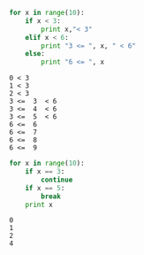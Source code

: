 

```python
for x in range(10):
    if x < 3:
        print x,"< 3"
    elif x < 6:
        print "3 <= ", x, " < 6"
    else:
        print "6 <= ", x
```

    0 < 3
    1 < 3
    2 < 3
    3 <=  3  < 6
    3 <=  4  < 6
    3 <=  5  < 6
    6 <=  6
    6 <=  7
    6 <=  8
    6 <=  9



```python
for x in range(10):
    if x == 3:
        continue
    if x == 5:
        break
    print x
```

    0
    1
    2
    4

